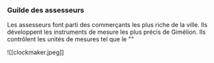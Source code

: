 ### Guilde des assesseurs
Les assesseurs font parti des commerçants les plus riche de la ville. Ils développent les instruments de mesure les plus précis de Gimélion. 
Ils contrôlent les unités de mesures tel que le "" 

![[clockmaker.jpeg]]